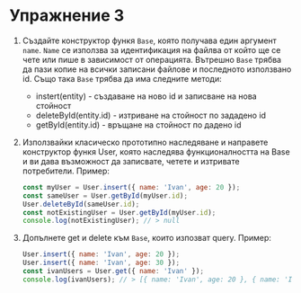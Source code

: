 # Упражнение 3

1. Създайте конструктор функя `Base`, която получава един аргумент `name`. `Name` се използва за идентификация на файлва от който ще се чете или пише в зависимост от операцията. Вътрешно `Base` трябва да пази копие на всички записани файлове и последното използвано id. Също така `Base` трябва да има следните методи: 
    * instert(entity) - създаване на ново id и записване на нова стойност 
    * deleteById(entity.id) - изтриване на стойност по зададено id
    * getById(entity.id) - връщане на стойност по дадено id

2. Използвайки класическо прототипно наследяване и направете конструктор функя User, която наследява функционалността на Base и ви дава възможност да записвате, четете и изтривате потребители.
    Пример:
    ```js
    const myUser = User.insert({ name: 'Ivan', age: 20 });
    const sameUser = User.getById(myUser.id);
    User.deleteById(sameUser.id);
    const notExistingUser = User.getById(myUser.id);
    console.log(notExistingUser); // > null
    ```
3. Допълнете get и delete към `Base`, които изпозват query. 
    Пример:
    ```js
    User.insert({ name: 'Ivan', age: 20 });
    User.insert({ name: 'Ivan', age: 30 });
    const ivanUsers = User.get({ name: 'Ivan' });
    console.log(ivanUsers); // > [{ name: 'Ivan', age: 20 }, { name: 'Ivan', age: 30 }] 
    ```